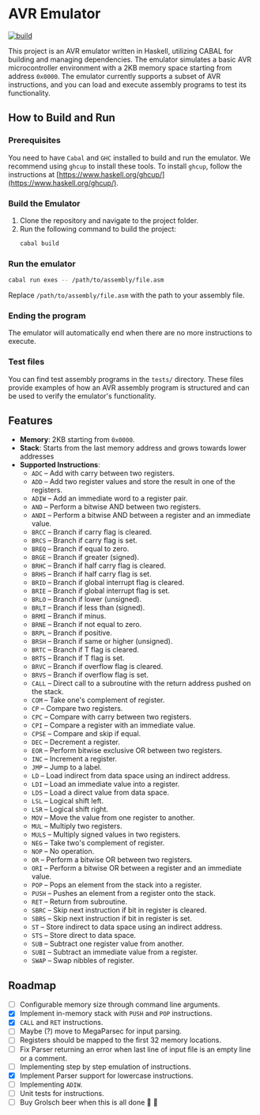 # AVR Emulator
[![build](https://github.com/Flu/avr-emulator/actions/workflows/haskell.yml/badge.svg)](https://github.com/Flu/avr-emulator/actions/workflows/haskell.yml)

This project is an AVR emulator written in Haskell, utilizing CABAL for building and managing dependencies. The emulator simulates a basic AVR microcontroller environment with a 2KB memory space starting from address `0x0000`. The emulator currently supports a subset of AVR instructions, and you can load and execute assembly programs to test its functionality.

## How to Build and Run

### Prerequisites
You need to have `Cabal` and `GHC` installed to build and run the emulator. We recommend using `ghcup` to install these tools. To install `ghcup`, follow the instructions at [https://www.haskell.org/ghcup/](https://www.haskell.org/ghcup/).

### Build the Emulator

1. Clone the repository and navigate to the project folder.
2. Run the following command to build the project:
   ```bash
   cabal build
   ```

### Run the emulator

```bash
cabal run exes -- /path/to/assembly/file.asm
```

Replace `/path/to/assembly/file.asm` with the path to your assembly file.

### Ending the program

The emulator will automatically end when there are no more instructions to execute.

### Test files

You can find test assembly programs in the `tests/` directory. These files provide examples of how an AVR assembly program is structured and can be used to verify the emulator's functionality.

## Features
- **Memory**: 2KB starting from `0x0000`.
- **Stack**: Starts from the last memory address and grows towards lower addresses
- **Supported Instructions**:
  - `ADC` – Add with carry between two registers.
  - `ADD` – Add two register values and store the result in one of the registers.
  - `ADIW` – Add an immediate word to a register pair.
  - `AND` – Perform a bitwise AND between two registers.
  - `ANDI` – Perform a bitwise AND between a register and an immediate value.
  - `BRCC` – Branch if carry flag is cleared.
  - `BRCS` – Branch if carry flag is set.
  - `BREQ` – Branch if equal to zero.
  - `BRGE` – Branch if greater (signed).
  - `BRHC` – Branch if half carry flag is cleared.
  - `BRHS` – Branch if half carry flag is set.
  - `BRID` – Branch if global interrupt flag is cleared.
  - `BRIE` – Branch if global interrupt flag is set.
  - `BRLO` – Branch if lower (unsigned).
  - `BRLT` – Branch if less than (signed).
  - `BRMI` – Branch if minus.
  - `BRNE` – Branch if not equal to zero.
  - `BRPL` – Branch if positive.
  - `BRSH` – Branch if same or higher (unsigned).
  - `BRTC` – Branch if T flag is cleared.
  - `BRTS` – Branch if T flag is set.
  - `BRVC` – Branch if overflow flag is cleared.
  - `BRVS` – Branch if overflow flag is set.
  - `CALL` – Direct call to a subroutine with the return address pushed on the stack.
  - `COM` – Take one's complement of register.
  - `CP` – Compare two registers.
  - `CPC` – Compare with carry between two registers.
  - `CPI` – Compare a register with an immediate value.
  - `CPSE` – Compare and skip if equal.
  - `DEC` – Decrement a register.
  - `EOR` – Perform bitwise exclusive OR between two registers.
  - `INC` – Increment a register.
  - `JMP` – Jump to a label.
  - `LD` – Load indirect from data space using an indirect address.
  - `LDI` – Load an immediate value into a register.
  - `LDS` – Load a direct value from data space.
  - `LSL` – Logical shift left.
  - `LSR` – Logical shift right.
  - `MOV` – Move the value from one register to another.
  - `MUL` – Multiply two registers.
  - `MULS` – Multiply signed values in two registers.
  - `NEG` – Take two's complement of register.
  - `NOP` – No operation.
  - `OR` – Perform a bitwise OR between two registers.
  - `ORI` – Perform a bitwise OR between a register and an immediate value.
  - `POP` – Pops an element from the stack into a register.
  - `PUSH` – Pushes an element from a register onto the stack.
  - `RET` – Return from subroutine.
  - `SBRC` – Skip next instruction if bit in register is cleared.
  - `SBRS` – Skip next instruction if bit in register is set.
  - `ST` – Store indirect to data space using an indirect address.
  - `STS` – Store direct to data space.
  - `SUB` – Subtract one register value from another.
  - `SUBI` – Subtract an immediate value from a register.
  - `SWAP` – Swap nibbles of register.

## Roadmap
  - [ ] Configurable memory size through command line arguments.
  - [x] Implement in-memory stack with `PUSH` and `POP` instructions.
  - [x] `CALL` and `RET` instructions.
  - [ ] Maybe (?) move to MegaParsec for input parsing.
  - [ ] Registers should be mapped to the first 32 memory locations.
  - [ ] Fix Parser returning an error when last line of input file is an empty line or a comment.
  - [ ] Implementing step by step emulation of instructions.
  - [x] Implement Parser support for lowercase instructions.
  - [ ] Implementing `ADIW`.
  - [ ] Unit tests for instructions.
  - [ ] Buy Grolsch beer when this is all done :tada: :beer:
